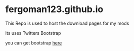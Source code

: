 fergoman123.github.io
=====================
This Repo is used to host the download pages for my mods

Its uses Twitters Bootstrap

you can get bootstrap [here](http://getbootstrap.com)
